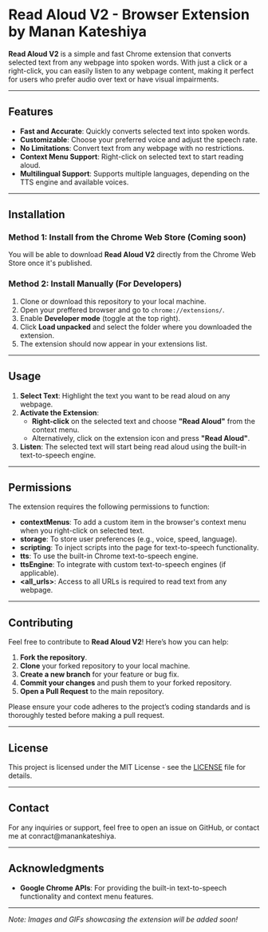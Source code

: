 # Read Aloud V2 - Browser Extension by Manan Kateshiya

**Read Aloud V2** is a simple and fast Chrome extension that converts selected text from any webpage into spoken words. With just a click or a right-click, you can easily listen to any webpage content, making it perfect for users who prefer audio over text or have visual impairments.

---

## Features

- **Fast and Accurate**: Quickly converts selected text into spoken words.
- **Customizable**: Choose your preferred voice and adjust the speech rate.
- **No Limitations**: Convert text from any webpage with no restrictions.
- **Context Menu Support**: Right-click on selected text to start reading aloud.
- **Multilingual Support**: Supports multiple languages, depending on the TTS engine and available voices.

---

## Installation

### Method 1: Install from the Chrome Web Store (Coming soon)

You will be able to download **Read Aloud V2** directly from the Chrome Web Store once it's published.

### Method 2: Install Manually (For Developers)

1. Clone or download this repository to your local machine.
2. Open your preffered browser and go to `chrome://extensions/`.
3. Enable **Developer mode** (toggle at the top right).
4. Click **Load unpacked** and select the folder where you downloaded the extension.
5. The extension should now appear in your extensions list.

---

## Usage

1. **Select Text**: Highlight the text you want to be read aloud on any webpage.
2. **Activate the Extension**:
   - **Right-click** on the selected text and choose **"Read Aloud"** from the context menu.
   - Alternatively, click on the extension icon and press **"Read Aloud"**.
3. **Listen**: The selected text will start being read aloud using the built-in text-to-speech engine.

---

## Permissions

The extension requires the following permissions to function:

- **contextMenus**: To add a custom item in the browser's context menu when you right-click on selected text.
- **storage**: To store user preferences (e.g., voice, speed, language).
- **scripting**: To inject scripts into the page for text-to-speech functionality.
- **tts**: To use the built-in Chrome text-to-speech engine.
- **ttsEngine**: To integrate with custom text-to-speech engines (if applicable).
- **<all_urls>**: Access to all URLs is required to read text from any webpage.

---

## Contributing

Feel free to contribute to **Read Aloud V2**! Here’s how you can help:

1. **Fork the repository**.
2. **Clone** your forked repository to your local machine.
3. **Create a new branch** for your feature or bug fix.
4. **Commit your changes** and push them to your forked repository.
5. **Open a Pull Request** to the main repository.

Please ensure your code adheres to the project’s coding standards and is thoroughly tested before making a pull request.

---

## License

This project is licensed under the MIT License - see the [LICENSE](LICENSE) file for details.

---

## Contact

For any inquiries or support, feel free to open an issue on GitHub, or contact me at conract@manankateshiya.

---

## Acknowledgments

- **Google Chrome APIs**: For providing the built-in text-to-speech functionality and context menu features.

---

*Note: Images and GIFs showcasing the extension will be added soon!*
